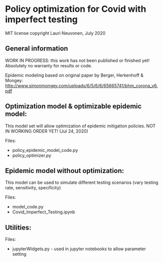 # Policy optimization for Covid with imperfect testing


MIT license
copyright Lauri Neuvonen, July 2020

## General information

WORK IN PROGRESS: this work has not been published or finished yet! Absolutely no warranty for results or code.

Epidemic modeling based on original paper by Berger, Herkenhoff & Mongey:
http://www.simonmongey.com/uploads/6/5/6/6/65665741/bhm_corona_v6.pdf


## Optimization model & optimizable epidemic model:

This model set will allow optimization of epidemic mitigation policies. NOT IN WORKING ORDER YET! (Jul 24, 2020)

Files:
- policy_epidemic_model_code.py
- policy_optimizer.py

## Epidemic model without optimization:

This model can be used to simulate different testing scenarios (vary testing rate, sensitivity, specificity)

Files:
- model_code.py
- Covid_Imperfect_Testing.ipynb


## Utilities:
Files: 
- jupyterWidgets.py - used in jupyter notebooks to allow parameter setting
